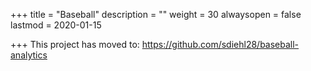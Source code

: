 +++
title = "Baseball"
description = ""
weight = 30
alwaysopen = false
lastmod = 2020-01-15

+++
This project has moved to: https://github.com/sdiehl28/baseball-analytics


